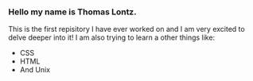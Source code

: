 ### Hello my name is Thomas Lontz.
This is the first repisitory I have ever worked on and I am very excited to delve deeper into it!
I am also trying to learn a other things like:
* CSS
* HTML
* And Unix
